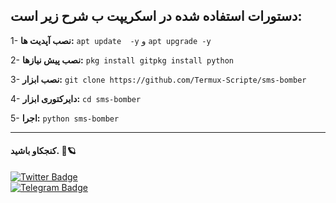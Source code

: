 ## دستورات استفاده شده در اسکریپت ب شرح زیر است:

1- **نصب آپدیت ها:**  `apt update  -y` و `apt upgrade -y`




2- **نصب پیش نیازها:**    `pkg install gitpkg install python`




3- **نصب ابزار:**  `git clone https://github.com/Termux-Scripte/sms-bomber`




4- **دایرکتوری ابزار:**  `cd sms-bomber`




5- **اجرا:**  `python sms-bomber`


-------


#### کنجکاو باشید. 🤍🪐


[![Twitter Badge](https://img.shields.io/badge/Twitter-Profile-informational?style=flat&logo=twitter&logoColor=white&color=1CA2F1)](https://twitter.com/NiREvil_)  
[![Telegram Badge](https://img.shields.io/badge/Telegram-Profile-informational?style=flat&logo=telegram&logoColor=white&color=1CA2F1)](https://t.me/F_NiREvil)  
